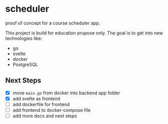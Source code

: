# scheduler

proof of concept for a course scheduler app.

This project is build for education prupose only. The goal is to get into new technologies like:

- go
- svelte
- docker
- PostgreSQL

## Next Steps

- [x] move `main.go` from docker into backend app folder
- [x] add svelte as frontend
- [ ] add dockerfile for frontend
- [ ] add frontend to docker-compose file
- [ ] add more docs and next steps
